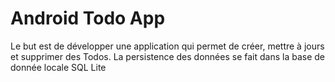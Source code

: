 # Android Todo App

Le but est de développer une application qui permet de créer, mettre à jours et supprimer des Todos.
La persistence des données se fait dans la base de donnée locale SQL Lite

